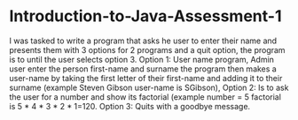 # Introduction-to-Java-Assessment-1
I was tasked to write a program that asks he user to enter their name and presents them with 3 options for 2 programs and a quit option, the program is to until the user selects option 3.  Option 1: User name program, Admin user enter the person first-name and surname the program then makes a user-name by taking the first letter of their first-name and adding it to their surname (example Steven Gibson user-name is SGibson),  Option 2: Is to ask the user for a number and show its factorial (example number = 5 factorial is 5 * 4 * 3 * 2 * 1=120.  Option 3: Quits with a goodbye message.
